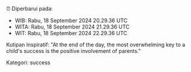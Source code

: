 ⏰ Diperbarui pada:
- WIB: Rabu, 18 September 2024 20.29.36 UTC
- WITA: Rabu, 18 September 2024 21.29.36 UTC
- WIT: Rabu, 18 September 2024 22.29.36 UTC

Kutipan Inspiratif:
"At the end of the day, the most overwhelming key to a child's success is the positive involvement of parents."


Kategori: success

